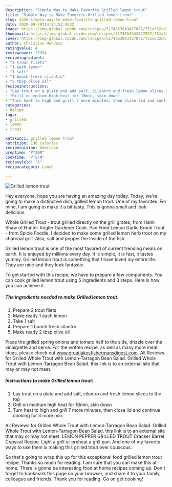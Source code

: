 ```yaml
---
description: "Simple Way to Make Favorite Grilled lemon trout"
title: "Simple Way to Make Favorite Grilled lemon trout"
slug: 4320-simple-way-to-make-favorite-grilled-lemon-trout
date: 2020-09-20T14:54:53.953Z
image: https://img-global.cpcdn.com/recipes/5174853943427072/751x532cq70/grilled-lemon-trout-recipe-main-photo.jpg
thumbnail: https://img-global.cpcdn.com/recipes/5174853943427072/751x532cq70/grilled-lemon-trout-recipe-main-photo.jpg
cover: https://img-global.cpcdn.com/recipes/5174853943427072/751x532cq70/grilled-lemon-trout-recipe-main-photo.jpg
author: Christina Mendoza
ratingvalue: 4
reviewcount: 17954
recipeingredient:
- "2 trout filets"
- "1 each lemon"
- "1 salt"
- "1 bunch fresh cilantro"
- "2 tbsp olive oil"
recipeinstructions:
- "Lay trout on a plate and add salt, cilantro and fresh lemon slices to the top"
- "Grill on medium high heat for 10min, skin down"
- "Turn heat to high and grill 7 more minutes, then close lid and continue cooking for 3 more min."
categories:
- Recipe
tags:
- grilled
- lemon
- trout

katakunci: grilled lemon trout 
nutrition: 136 calories
recipecuisine: American
preptime: "PT30M"
cooktime: "PT57M"
recipeyield: "1"
recipecategory: Lunch

---
```



![Grilled lemon trout](https://img-global.cpcdn.com/recipes/5174853943427072/751x532cq70/grilled-lemon-trout-recipe-main-photo.jpg)

Hey everyone, hope you are having an amazing day today. Today, we're going to make a distinctive dish, grilled lemon trout. One of my favorites. For mine, I am going to make it a bit tasty. This is gonna smell and look delicious.

Whole Grilled Trout - trout grilled directly on the grill grates, from Hank Shaw of Hunter Angler Gardener Cook. Pan Fried Lemon Garlic Brook Trout - from Spicie Foodie. I decided to make some grilled lemon herb trout on my charcoal grill. Also, salt and pepper the inside of the fish.

Grilled lemon trout is one of the most favored of current trending meals on earth. It is enjoyed by millions every day. It is simple, it is fast, it tastes yummy. Grilled lemon trout is something that I have loved my entire life. They are nice and they look fantastic.


To get started with this recipe, we have to prepare a few components. You can cook grilled lemon trout using 5 ingredients and 3 steps. Here is how you can achieve it.

<!--inarticleads1-->

##### The ingredients needed to make Grilled lemon trout:

1. Prepare 2 trout filets
1. Make ready 1 each lemon
1. Take 1 salt
1. Prepare 1 bunch fresh cilantro
1. Make ready 2 tbsp olive oil


Place the grilled spring onions and tomato half to the side, drizzle over the vinaigrette and serve. For the written recipe, as well as many more meal ideas, please check out www.greatlakesfishermansdigest.com. All Reviews for Grilled Whole Trout with Lemon-Tarragon Bean Salad. Grilled Whole Trout with Lemon-Tarragon Bean Salad. this link is to an external site that may or may not meet. 

<!--inarticleads2-->

##### Instructions to make Grilled lemon trout:

1. Lay trout on a plate and add salt, cilantro and fresh lemon slices to the top
1. Grill on medium high heat for 10min, skin down
1. Turn heat to high and grill 7 more minutes, then close lid and continue cooking for 3 more min.


All Reviews for Grilled Whole Trout with Lemon-Tarragon Bean Salad. Grilled Whole Trout with Lemon-Tarragon Bean Salad. this link is to an external site that may or may not meet. LEMON PEPPER GRILLED TROUT Cracker Barrel Copycat Recipe. Light a grill or preheat a grill pan. And one of my favorite ways to use them is making this grilled trout over couscous. 

So that's going to wrap this up for this exceptional food grilled lemon trout recipe. Thanks so much for reading. I am sure that you can make this at home. There is gonna be interesting food at home recipes coming up. Don't forget to bookmark this page on your browser, and share it to your family, colleague and friends. Thank you for reading. Go on get cooking!
